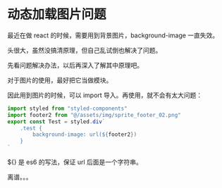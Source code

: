 
# 动态加载图片问题

最近在做 react 的时候，需要用到背景图片，background-image 一直失效。        

头很大，虽然没搞清原理，但自己乱试倒也解决了问题。            

先看问题解决办法，以后再深入了解其中原理吧。        

对于图片的使用，最好把它当做模块。       

因此用到图片的时候，可以 import 导入。再使用，就不会有太大问题：        

```js
import styled from "styled-components"
import footer2 from "@/assets/img/sprite_footer_02.png"
export const Test = styled.div`
    .test {
        background-image: url(${footer2})
    }
`
```       

${}  是 es6 的写法，保证 url 后面是一个字符串。        

离谱。。。       